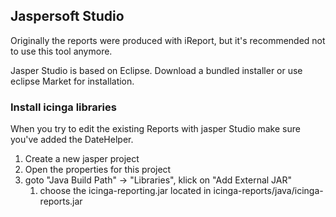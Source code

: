 ## Jaspersoft Studio

Originally the reports were produced with iReport, but it's recommended not to use this tool anymore.

Jasper Studio is based on Eclipse. Download a bundled installer or use eclipse Market for installation.


### Install icinga libraries

When you try to edit the existing Reports with jasper Studio make sure you've added the DateHelper.

 1. Create a new jasper project
 1. Open the properties for this project
 1. goto "Java Build Path" -> "Libraries", klick on "Add External JAR"
    1. choose the icinga-reporting.jar located in icinga-reports/java/icinga-reports.jar
